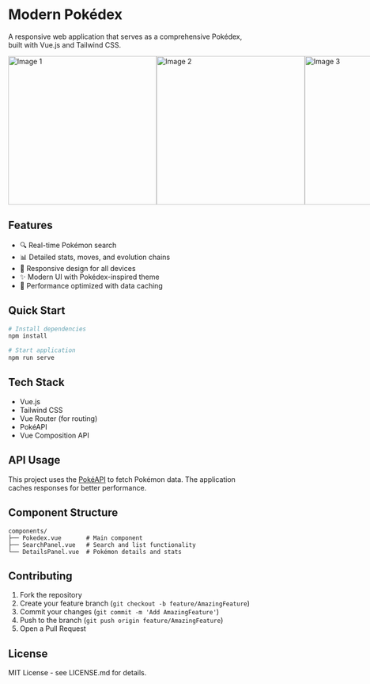 # Modern Pokédex

A responsive web application that serves as a comprehensive Pokédex, built with Vue.js and Tailwind CSS.

<div style="display: flex; justify-content: space-around;">
    <img src="https://github.com/user-attachments/assets/9a7afd39-873c-41f8-8b1c-47aa88237346" alt="Image 1" style="width: 300px; height: auto; object-fit: cover;" />
    <img src="https://github.com/user-attachments/assets/7842b725-21c2-4d38-9874-90621dd6de47" alt="Image 2" style="width: 300px; height: auto; object-fit: cover;" />
    <img src="https://github.com/user-attachments/assets/75a150e3-6871-4419-899a-21b3832d02dd" alt="Image 3" style="width: 300px; height: auto; object-fit: cover;" />
</div>




## Features

- 🔍 Real-time Pokémon search
- 📊 Detailed stats, moves, and evolution chains
- 📱 Responsive design for all devices
- ✨ Modern UI with Pokédex-inspired theme
- 🚀 Performance optimized with data caching

## Quick Start

```bash
# Install dependencies
npm install

# Start application
npm run serve
```

## Tech Stack

- Vue.js
- Tailwind CSS
- Vue Router (for routing)
- PokéAPI
- Vue Composition API

## API Usage

This project uses the [PokéAPI](https://pokeapi.co/) to fetch Pokémon data. The application caches responses for better performance.

## Component Structure

```
components/
├── Pokedex.vue       # Main component
├── SearchPanel.vue   # Search and list functionality
└── DetailsPanel.vue  # Pokémon details and stats
```

## Contributing

1. Fork the repository
2. Create your feature branch (`git checkout -b feature/AmazingFeature`)
3. Commit your changes (`git commit -m 'Add AmazingFeature'`)
4. Push to the branch (`git push origin feature/AmazingFeature`)
5. Open a Pull Request

## License

MIT License - see LICENSE.md for details.
